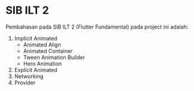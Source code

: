 # SIB ILT 2

Pembahasan pada SIB ILT 2 (Flutter Fundamental) pada project ini adalah:

1. Implicit Animated
    - Animated Align
    - Animated Container
    - Tween Animation Builder
    - Hero Animation
2. Explicit Animated
3. Networking
4. Provider
